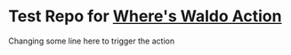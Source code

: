 # Test Repo for [Where's Waldo Action](https://github.com/alexnaiman/where-s-waldo-action)

Changing some line here to trigger the action